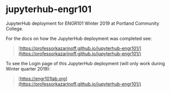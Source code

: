 # jupyterhub-engr101

JupyterHub deployment for ENGR101 Winter 2019 at Portland Community College.

For the docs on how the JupyterHub deployment was completed see:

 > [https://professorkazarinoff.github.io/jupyterhub-engr101/](https://professorkazarinoff.github.io/jupyterhub-engr101/)

To see the Login page of this JupyterHub deployment (will only work during Winter quarter 2019):

 > [https://engr101lab.org](https://professorkazarinoff.github.io/jupyterhub-engr101/)
